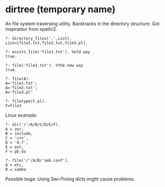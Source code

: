 # dirtree (temporary name)
An file system traversing utility. Backtracks in the directory structure. Got inspiration from xpath/2.

```
?- directory_files('.',List).
List=[file1.txt,file2.txt,file3.pl].
```

```
?- exists_file('file1.txt'). %old way
true.
```

```
?- file('file1.txt'). %the new way
true.
```

```
?- file(A).
A='file1.txt';
A='file2.txt';
A='file3.pl'
```

```
?- filetype(F.pl).
F=file3
```

Linux example:
```
?- dir('/'/A/B/C/D/E/F).
A = usr,
B = include,
C = 'c++',
D = '4.7',
E = ext,
F = pb_ds
```

```
?- file('/'/A/B/'smb.conf').
A = etc,
B = samba 
```
Possible bugs: Using Swi-Prolog dicts might cause problems.
